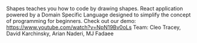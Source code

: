 Shapes teaches you how to code by drawing shapes. React application powered by a Domain Specific Language designed to simplify the concept of programming for beginners. Check out our demo: https://www.youtube.com/watch?v=NpN19Bv0oLs
Team: Cleo Tracey, David Karchinsky, Arian Naderi, MJ Fadaee
